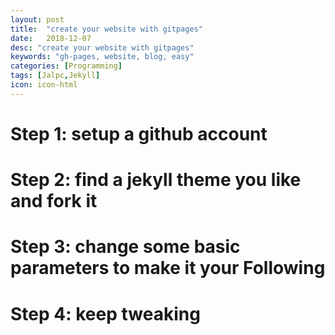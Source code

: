 ```yaml
---
layout: post
title:  "create your website with gitpages"
date:   2018-12-07
desc: "create your website with gitpages"
keywords: "gh-pages, website, blog, easy"
categories: [Programming]
tags: [Jalpc,Jekyll]
icon: icon-html
---
```


# Step 1: setup a github account

# Step 2: find a jekyll theme you like and fork it

# Step 3: change some basic parameters to make it your Following

# Step 4: keep tweaking
